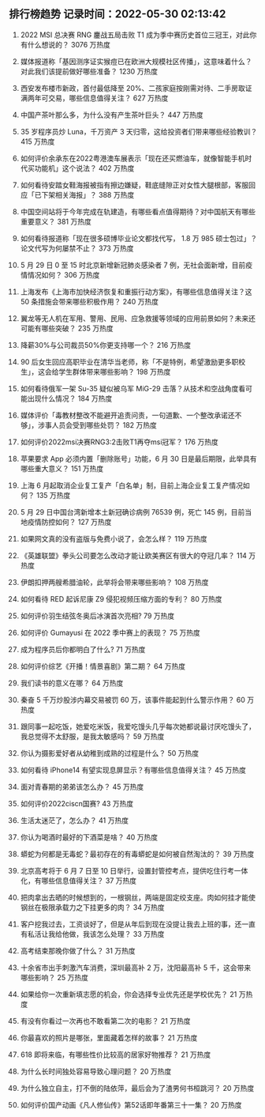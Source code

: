 
## 排行榜趋势 记录时间：2022-05-30 02:13:42
  
  1. 2022 MSI 总决赛 RNG 鏖战五局击败 T1 成为季中赛历史首位三冠王，对此你有什么想说的？ 3076 万热度
    
  2. 媒体报道称「基因测序证实猴痘已在欧洲大规模社区传播」，这意味着什么？对此我们该提前做好哪些准备？ 1230 万热度
    
  3. 西安发布楼市新政，首付最低降至 20%、二孩家庭按刚需对待、二手房取证满两年可交易，哪些信息值得关注？ 627 万热度
    
  4. 中国产茶叶那么多，为什么没有产生茶叶巨头？ 447 万热度
    
  5. 35 岁程序员炒 Luna，千万资产 3 天归零，这给投资者们带来哪些经验教训？ 415 万热度
    
  6. 如何评价余承东在2022粤港澳车展表示「现在还买燃油车，就像智能手机时代买功能机」这个说法？ 402 万热度
    
  7. 如何看待安踏女鞋海报被指有擦边嫌疑，鞋底缝隙正对女性大腿根部，客服回应「已下架相关海报」？ 388 万热度
    
  8. 中国空间站将于今年完成在轨建造，有哪些看点值得期待？对中国航天有哪些重要意义？ 381 万热度
    
  9. 如何看待报道称「现在很多硕博毕业论文都找代写， 1.8 万 985 硕士包过」？论文代写为何屡禁不止？ 373 万热度
    
  10. 5 月 29 日 0 至 15 时北京新增新冠肺炎感染者 7 例，无社会面新增，目前疫情情况如何？ 306 万热度
    
  11. 上海发布《上海市加快经济恢复和重振行动方案》，有哪些信息值得关注？这 50 条措施会带来哪些积极作用？ 240 万热度
    
  12. 翼龙等无人机在军用、警用、民用、应急救援等领域的应用前景如何？未来还可能有哪些突破？ 235 万热度
    
  13. 降薪30%与公司裁员50%你更支持哪一个？ 216 万热度
    
  14. 90 后女生回应高职毕业在清华当老师，称「不是特例，希望激励更多职校生」，这会给学生群体带来哪些影响？ 198 万热度
    
  15. 如何看待俄军一架 Su-35 疑似被乌军 MiG-29 击落？从技术和空战角度看可能出现什么情况？ 184 万热度
    
  16. 媒体评价「毒教材整改不能避开追责问责，一句道歉、一个整改承诺还不够」，涉事人员会受到哪些处罚？ 182 万热度
    
  17. 如何评价2022msi决赛RNG3:2击败T1再夺msi冠军？ 176 万热度
    
  18. 苹果要求 App 必须内置「删除账号」功能，6 月 30 日是最后期限，此举具有哪些重大意义？ 151 万热度
    
  19. 上海 6 月起取消企业复工复产「白名单」制，目前上海企业复工复产情况如何？ 135 万热度
    
  20. 5 月 29 日中国台湾新增本土新冠确诊病例 76539 例，死亡 145 例，目前当地疫情防控如何？ 127 万热度
    
  21. 如果网文真的没有盗版与免费小说了，会怎么样？ 119 万热度
    
  22. 《英雄联盟》拳头公司要怎么改动才能让欧美赛区有很大的夺冠几率？ 114 万热度
    
  23. 伊朗扣押两艘希腊油轮，此举将会带来哪些影响？ 108 万热度
    
  24. 如何看待 RED 起诉尼康 Z9 侵犯视频压缩方面的专利？ 80 万热度
    
  25. 如何评价羽生结弦冬奥后冰演首次亮相? 79 万热度
    
  26. 如何评价 Gumayusi 在 2022 季中赛上的表现？ 75 万热度
    
  27. 成为程序员后你都明白了什么? 71 万热度
    
  28. 如何评价综艺《开播！情景喜剧》第二期？ 64 万热度
    
  29. 我们读书的意义在哪？ 64 万热度
    
  30. 秦奋 5 千万炒股涉内幕交易被罚 60 万，该事件能起到什么警示作用？ 60 万热度
    
  31. 跟同事一起吃饭，她爱吃米饭，我爱吃馒头几乎每次她都说最讨厌吃馒头了，我总觉得不太舒服，是我太敏感吗？ 59 万热度
    
  32. 你认为摄影爱好者从幼稚到成熟的过程是什么？ 50 万热度
    
  33. 如何看待 iPhone14 有望实现息屏显示？有哪些信息值得关注？ 45 万热度
    
  34. 面对青春期的弟弟该怎么办？ 45 万热度
    
  35. 如何评价2022ciscn国赛? 43 万热度
    
  36. 生活太迷茫了，怎么办？ 41 万热度
    
  37. 你认为喝酒时最好的下酒菜是啥？ 40 万热度
    
  38. 蟒蛇为何都是无毒蛇？最初存在的有毒蟒蛇是如何被自然淘汰的？ 39 万热度
    
  39. 北京高考将于 6 月 7 日至 10 日举行，设置封管控考点，提供吃住行考一体化，有哪些信息值得关注？ 37 万热度
    
  40. 把肉拿出去晒的时候想到的，一根钢丝，两端是固定绞支座。肉如何挂才能使钢丝在极限承载力之下挂更多的肉？ 34 万热度
    
  41. 客户挖我过去，工资谈好了，但是从年后到现在没提让我去上班的事，还一直有私活让我给他做，我该怎么处理？ 33 万热度
    
  42. 高考结束那晚你做了什么？ 31 万热度
    
  43. 十余省市出手刺激汽车消费，深圳最高补 2 万，沈阳最高补 5 千，这会带来哪些影响？ 25 万热度
    
  44. 如果给你一次重新填志愿的机会，你会选择专业优先还是学校优先？ 21 万热度
    
  45. 有没有你看过一次再也不敢看第二次的电影？ 21 万热度
    
  46. 你最喜欢的照片是哪张，里面藏着怎样的故事？ 21 万热度
    
  47. 618 即将来临，有哪些性价比较高的居家好物推荐？ 21 万热度
    
  48. 为什么长时间独处容易导致心理问题？ 20 万热度
    
  49. 为什么独立自主，打不倒的陆依萍，最后会为了渣男何书桓跳河？ 20 万热度
    
  50. 如何评价国产动画《凡人修仙传》第52话即年番第三十一集？ 20 万热度
    